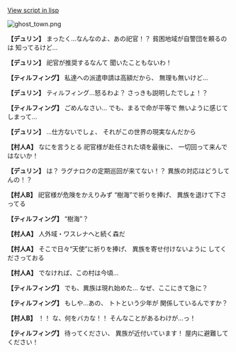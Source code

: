 [View script in lisp](../scripts/1220101.txt)

![ghost_town.png](../images/backgrounds/ghost_town.png)

**【デュリン】**
まったく…なんなのよ、あの祀官！？
貧困地域が自警団を頼るのは
知ってるけど…

**【デュリン】**
祀官が推奨するなんて
聞いたこともないわ！

**【ティルフィング】**
私達への派遣申請は高額だから、
無理も無いけど…

**【デュリン】**
ティルフィング…怒るわよ？
さっきも説明したでしょ！？

**【ティルフィング】**
ごめんなさい…
でも、まるで命が平等で
無いように感じてしまって…

**【デュリン】**
…仕方ないでしょ、
それがこの世界の現実なんだから

**【村人A】**
なにを言うとる
祀官様が赴任された頃を最後に、
一切回って来んではないか！

**【デュリン】**
は？
ラグナロクの定期巡回が来てない！？
異族の対応はどうしてんの！？

**【村人B】**
祀官様が危険をかえりみず
“樹海”で祈りを捧げ、
異族を退けて下さってる

**【ティルフィング】**
“樹海”？

**【村人A】**
人外域・ワスレナへと続く森だ

**【村人A】**
そこで日々“天使”に祈りを捧げ、
異族を寄せ付けないように
してくださっておる

**【村人A】**
でなければ、この村は今頃…

**【ティルフィング】**
でも、異族は現れ始めた…
なぜ、ここにきて急に？

**【ティルフィング】**
もしや…あの、
トトという少年が
関係しているんですか？

**【村人B】**
！！
な、何をバカな！！
そんなことがあるわけが…っ！

**【ティルフィング】**
待ってください、
異族が近付いています！
屋内に避難してください！